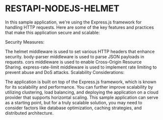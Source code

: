 # RESTAPI-NODEJS-HELMET
In this sample application, we're using the Express.js framework for handling HTTP requests. Here are some of the key features and practices that make this application secure and scalable:

Security Measures:

The helmet middleware is used to set various HTTP headers that enhance security.
body-parser middleware is used to parse JSON payloads in requests.
cors middleware is used to enable Cross-Origin Resource Sharing.
express-rate-limit middleware is used to implement rate limiting to prevent abuse and DoS attacks.
Scalability Considerations:

The application is built on top of the Express.js framework, which is known for its scalability and performance.
You can further improve scalability by utilizing clustering, load balancing, and deploying the application on a cloud provider that supports horizontal scaling.
This sample application can serve as a starting point, but for a truly scalable solution, you may need to consider factors like database optimization, caching strategies, and distributed architecture.
